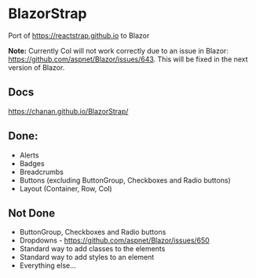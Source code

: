 # BlazorStrap

Port of https://reactstrap.github.io to Blazor

**Note:** Currently Col will not work correctly due to an issue in Blazor: https://github.com/aspnet/Blazor/issues/643. This will be fixed in the next version of Blazor.

## Docs
https://chanan.github.io/BlazorStrap/

## Done:
 * Alerts
 * Badges
 * Breadcrumbs
 * Buttons (excluding ButtonGroup, Checkboxes and Radio buttons)
 * Layout (Container, Row, Col)

## Not Done

* ButtonGroup, Checkboxes and Radio buttons
* Dropdowns - https://github.com/aspnet/Blazor/issues/650
* Standard way to add classes to the elements
* Standard way to add styles to an element
* Everything else...